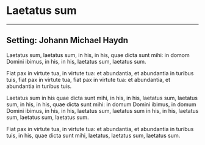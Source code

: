 # Laetatus sum

***

## Setting: Johann Michael Haydn

Laetatus sum, laetatus sum,
in his, in his,
quae dicta sunt mihi:
in domom Domini ibimus,
in his, in his,
laetatus sum, laetatus sum.

Fiat pax in virtute tua, 
in virtute tua:
et abundantia, et abundantia
in turibus tuis,
fiat pax in virtute tua,
fiat pax in virtute tua:
et abundantia, et abundantia
in turibus tuis.

Laetatus sum in his
quae dicta sunt mihi,
in his, in his,
laetatus sum, laetatus sum,
in his, in his,
quae dicta sunt mihi:
in domum Domini ibimus,
in domum Domini ibimus,
in his, in his,
laetatus sum, laetatus sum
in his, in his,
laetatus sum, laetatus sum,
laetatus sum.

Fiat pax in virtute tua,
in virtute tua:
et abundantia, et abundantia
in turibus tuis,
in his, quae dicta sunt mihi,
laetatus, laetatus sum,
laetatus sum.